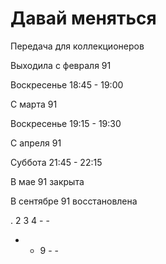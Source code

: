# Давай меняться

Передача для коллекционеров

Выходила с февраля 91

Воскресенье 18:45 - 19:00

С марта 91

Воскресенье 19:15 - 19:30

С апреля 91

Суббота     21:45 - 22:15

В мае 91 закрыта

В сентябре 91 восстановлена

.   2   3   4   -   -
-   -   9   -   -
